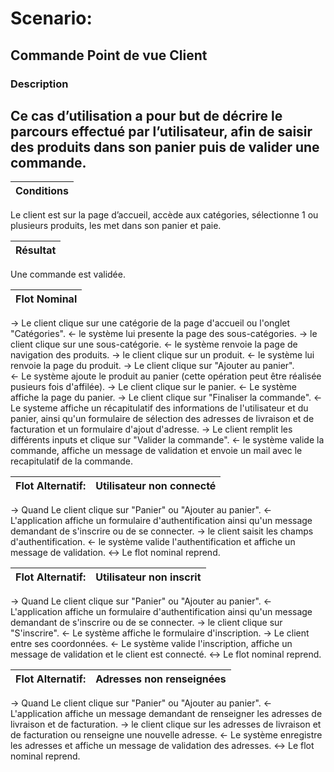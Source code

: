 # Scenario:
## Commande Point de vue Client


### Description
 Ce cas d’utilisation a pour but de décrire le parcours effectué par l’utilisateur, afin de saisir des produits dans son panier puis de valider une commande.
---



|Conditions|
|-----------|
Le client est sur la page d’accueil, accède aux catégories, sélectionne 1 ou plusieurs produits, les met dans son panier et paie.



|Résultat|
|-----------|
Une commande est validée.


|Flot Nominal| 
|-----------|
&rarr; Le client clique sur une catégorie de la page d'accueil ou l'onglet "Catégories".
&larr; le système lui presente la page des sous-catégories.
&rarr; le client clique sur une sous-catégorie.
&larr; le système renvoie la page de navigation des produits.
&rarr; le client clique sur un produit.
&larr; le système lui renvoie la page du produit.
&rarr; Le client clique sur "Ajouter au panier".  
&larr; Le système ajoute le produit au panier (cette opération peut être réalisée pusieurs fois d'affilée).
&rarr; Le client clique sur le panier.
&larr; Le système affiche la page du panier.
&rarr; Le client clique sur "Finaliser la commande".
&larr; Le systeme affiche un récapitulatif des informations de l'utilisateur et du panier, ainsi qu'un formulaire de sélection des adresses de livraison et de facturation et un formulaire d'ajout d'adresse.
&rarr; Le client remplit les différents inputs et clique sur "Valider la commande".
&larr; le système valide la commande, affiche un message de validation et envoie un mail avec le recapitulatif de la commande. 

|Flot Alternatif:|Utilisateur non connecté| 
|-----------|-------------
&rarr;  Quand Le client clique sur "Panier" ou "Ajouter au panier". 
&larr; L'application affiche un formulaire d'authentification ainsi qu'un message demandant de s'inscrire ou de se connecter.
&rarr; le client saisit les champs d'authentification.
&larr; le système valide l'authentification et affiche un message de validation.
&harr; Le flot nominal reprend.

|Flot Alternatif:|Utilisateur non inscrit| 
|-----------|-------------
&rarr;  Quand Le client clique sur "Panier" ou "Ajouter au panier". 
&larr; L'application affiche un formulaire d'authentification ainsi qu'un message demandant de s'inscrire ou de se connecter.
&rarr; le client clique sur "S'inscrire".
&larr; Le système affiche le formulaire d'inscription.
&rarr; Le client entre ses coordonnées.
&larr; Le système valide l'inscription, affiche un message de validation et le client est connecté.
&harr; Le flot nominal reprend.

|Flot Alternatif:|Adresses non renseignées| 
|-----------|-------------
&rarr;  Quand Le client clique sur "Panier" ou "Ajouter au panier". 
&larr; L'application affiche un message demandant de renseigner les adresses de livraison et de facturation.
&rarr; le client clique sur les adresses de livraison et de facturation ou renseigne une nouvelle adresse.
&larr; Le système enregistre les adresses et affiche un message de validation des adresses.
&harr; Le flot nominal reprend.

